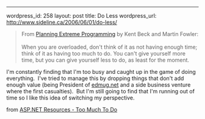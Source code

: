 --- 
wordpress_id: 258
layout: post
title: Do Less
wordpress_url: http://www.sideline.ca/2006/06/01/do-less/

<blockquote cite="http://aspnetresources.com/blog/too_much_to_do.aspx">
<p>From <a href="http://www.amazon.com/exec/obidos/ASIN/0201710919/">Planning Extreme Programming</a> by Kent Beck and Martin Fowler:<br /><br />When you are overloaded, don't think of it as not having enough time; think of it as having too much to do. You can't give yourself more time, but you can give yourself less to do, as least for the moment.</p></blockquote>
<p>I'm constantly finding that I'm too busy and caught up in the game of doing everything.  I've tried to manage this by dropping things that don't add enough value (being President of <a title="" href="http://www.edmug.net">edmug.net</a> and a side business venture where the first casualties).  But I'm still going to find that I'm running out of time so I like this idea of switching my perspective.</p>
<p>from <a href="http://aspnetresources.com/blog/too_much_to_do.aspx">ASP.NET Resources - Too Much To Do</a></p>
